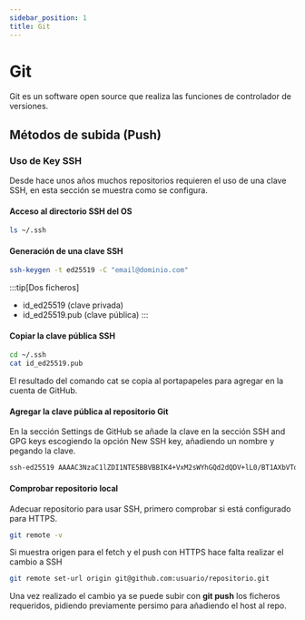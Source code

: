 ```yaml
---
sidebar_position: 1
title: Git
---
```


# Git 
Git es un software open source que realiza las funciones de controlador de versiones.

## Métodos de subida (Push)
### Uso de Key SSH
Desde hace unos años muchos repositorios requieren el uso de una clave SSH, en esta sección se muestra como se configura.
#### Acceso al directorio SSH del OS
```bash
ls ~/.ssh
```
#### Generación de una clave SSH
```bash
ssh-keygen -t ed25519 -C "email@dominio.com"
```
:::tip[Dos ficheros]
- id_ed25519 (clave privada)
- id_ed25519.pub (clave pública)
:::

#### Copiar la clave pública SSH
```bash
cd ~/.ssh
cat id_ed25519.pub
```
El resultado del comando cat se copia al portapapeles para agregar en la cuenta de GitHub.

#### Agregar la clave pública al repositorio Git
En la sección Settings de GitHub se añade la clave en la sección SSH and GPG keys escogiendo la opción New SSH key, añadiendo un nombre y pegando la clave.

```bash
ssh-ed25519 AAAAC3NzaC1lZDI1NTE5BBVBBIK4+VxM2sWYhGQd2dQDV+lL0/BT1AXbVTqe896xPFVO4 bbvcore@github.io
```
#### Comprobar repositorio local

Adecuar repositorio para usar SSH, primero comprobar si está configurado para HTTPS.

```bash
git remote -v
```
Si muestra origen para el fetch y el push con HTTPS hace falta realizar el cambio a SSH

```bash
git remote set-url origin git@github.com:usuario/repositorio.git
```
Una vez realizado el cambio ya se puede subir con **git push** los ficheros requeridos, pidiendo previamente persimo para añadiendo el host al repo.